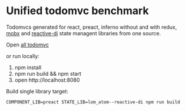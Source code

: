 # Unified todomvc benchmark

Todomvcs generated for react, preact, inferno without and with redux, [mobx](https://mobx.js.org) and [reactive-di](https://github.com/zerkalica/reactive-di) state managent libraries from one source.

Open [all todomvc](https://zerkalica.github.com/utb)

or run locally:

1. npm install
2. npm run build && npm start
3. open http://localhost:8080

Build single library target:

```
COMPONENT_LIB=preact STATE_LIB=lom_atom--reactive-di npm run build
```
